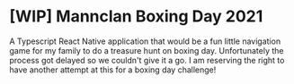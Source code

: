 # [WIP] Mannclan Boxing Day 2021
A Typescript React Native application that would be a fun little navigation game for my family to do a treasure hunt on boxing day. Unfortunately the process got delayed so we couldn't give it a go. I am reserving the right to have another attempt at this for a boxing day challenge!
